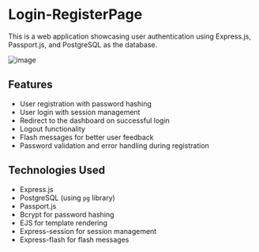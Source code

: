 # Login-RegisterPage
This is a web application showcasing user authentication using Express.js, Passport.js, and PostgreSQL as the database.

![image](https://github.com/ozgeerkskn/Login-RegisterPage/assets/105421946/0073d95a-5385-40f6-8227-d35aeb9e7353)


## Features

- User registration with password hashing
- User login with session management
- Redirect to the dashboard on successful login
- Logout functionality
- Flash messages for better user feedback
- Password validation and error handling during registration

## Technologies Used

- Express.js
- PostgreSQL (using `pg` library)
- Passport.js
- Bcrypt for password hashing
- EJS for template rendering
- Express-session for session management
- Express-flash for flash messages
